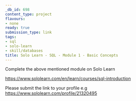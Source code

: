 ```yaml
---
_db_id: 698
content_type: project
flavours:
- none
ready: true
submission_type: link
tags:
- sql
- solo-learn
- skill/databases
title: Solo Learn - SQL - Module 1 - Basic Concepts
---
```


Complete the above mentioned module on Solo Learn

https://www.sololearn.com/en/learn/courses/sql-introduction

Please submit the link to your profile e.g https://www.sololearn.com/profile/21320495